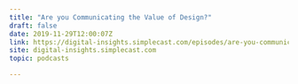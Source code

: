 ```yaml
---
title: "Are you Communicating the Value of Design?"
draft: false
date: 2019-11-29T12:00:07Z
link: https://digital-insights.simplecast.com/episodes/are-you-communicating-the-value-of-design-2Zg2WloN?utm_medium=RSS&utm_source=hune
site: digital-insights.simplecast.com
topic: podcasts  

---
```


